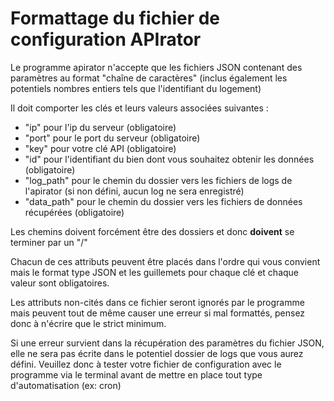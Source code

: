 # Formattage du fichier de configuration APIrator
Le programme apirator n'accepte que les fichiers JSON contenant des paramètres au format "chaîne de caractères" (inclus également les potentiels nombres entiers tels que l'identifiant du logement)

Il doit comporter les clés et leurs valeurs associées suivantes :
- "ip" pour l'ip du serveur (obligatoire)
- "port" pour le port du serveur (obligatoire)
- "key" pour votre clé API (obligatoire)
- "id" pour l'identifiant du bien dont vous souhaitez obtenir les données (obligatoire)
- "log_path" pour le chemin du dossier vers les fichiers de logs de l'apirator (si non défini, aucun log ne sera enregistré)
- "data_path" pour le chemin du dossier vers les fichiers de données récupérées (obligatoire)

Les chemins doivent forcément être des dossiers et donc **doivent** se terminer par un "/"

Chacun de ces attributs peuvent être placés dans l'ordre qui vous convient mais le format type JSON et les guillemets pour chaque clé et chaque valeur sont obligatoires.

Les attributs non-cités dans ce fichier seront ignorés par le programme mais peuvent tout de même causer une erreur si mal formattés, pensez donc à n'écrire que le strict minimum.

Si une erreur survient dans la récupération des paramètres du fichier JSON, elle ne sera pas écrite dans le potentiel dossier de logs que vous aurez défini. Veuillez donc à tester votre fichier de configuration avec le programme via le terminal avant de mettre en place tout type d'automatisation (ex: cron)